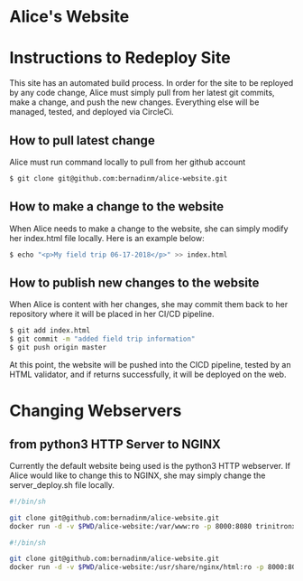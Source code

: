 # Alice's Website

# Instructions to Redeploy Site

This site has an automated build process. In order for the site to be reployed by any code change, Alice must simply pull from her latest git commits, make a change, and push the new changes. Everything else will be managed, tested, and deployed via CircleCi.

## How to pull latest change

Alice must run command locally to pull from her github account

```bash
$ git clone git@github.com:bernadinm/alice-website.git
```

## How to make a change to the website

When Alice needs to make a change to the website, she can simply modify her index.html file locally. Here is an example below:

```bash
$ echo "<p>My field trip 06-17-2018</p>" >> index.html
```

## How to publish new changes to the website

When Alice is content with her changes, she may commit them back to her repository where it will be placed in her CI/CD pipeline.

```bash
$ git add index.html
$ git commit -m "added field trip information"
$ git push origin master
```

At this point, the website will be pushed into the CICD pipeline, tested by an HTML validator, and if returns successfully, it will be deployed on the web.

# Changing Webservers

## from python3 HTTP Server to NGINX

Currently the default website being used is the python3 HTTP webserver. If Alice would like to change this to NGINX, she may simply change the server_deploy.sh file locally. 

```bash
#!/bin/sh

git clone git@github.com:bernadinm/alice-website.git
docker run -d -v $PWD/alice-website:/var/www:ro -p 8000:8080 trinitronx/python-simplehttpserver
```

```bash
#!/bin/sh

git clone git@github.com:bernadinm/alice-website.git
docker run -d -v $PWD/alice-website:/usr/share/nginx/html:ro -p 8000:80 nginx
```
